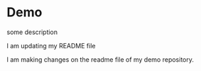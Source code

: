 # Demo

some description

I am updating my README file

I am making changes on the readme file of my demo repository.
